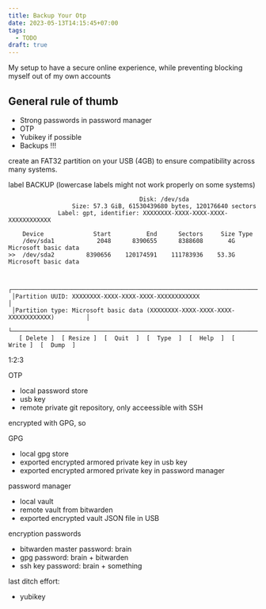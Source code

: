 ```yaml
---
title: Backup Your Otp
date: 2023-05-13T14:15:45+07:00
tags:
  - TODO
draft: true
---
```


My setup to have a secure online experience, while preventing blocking myself out of my own accounts

## General rule of thumb

- Strong passwords in password manager
- OTP
- Yubikey if possible
- Backups !!!

create an FAT32 partition on your USB (4GB) to ensure compatibility across many systems.

label BACKUP (lowercase labels might not work properly on some systems)

```
                                     Disk: /dev/sda
                  Size: 57.3 GiB, 61530439680 bytes, 120176640 sectors
              Label: gpt, identifier: XXXXXXXX-XXXX-XXXX-XXXX-XXXXXXXXXXXX

    Device              Start          End      Sectors     Size Type
    /dev/sda1            2048      8390655      8388608       4G Microsoft basic data
>>  /dev/sda2         8390656    120174591    111783936    53.3G Microsoft basic data


 ┌────────────────────────────────────────────────────────────────────────────────────┐
 │Partition UUID: XXXXXXXX-XXXX-XXXX-XXXX-XXXXXXXXXXXX                                │
 │Partition type: Microsoft basic data (XXXXXXXX-XXXX-XXXX-XXXX-XXXXXXXXXXXX)         │
 └────────────────────────────────────────────────────────────────────────────────────┘
   [ Delete ]  [ Resize ]  [  Quit  ]  [  Type  ]  [  Help  ]  [  Write ]  [  Dump  ]
```

1:2:3

OTP

- local password store
- usb key
- remote private git repository, only acceessible with SSH

encrypted with GPG, so


GPG

- local gpg store
- exported encrypted armored private key in usb key
- exported encrypted armored private key in password manager

password manager

- local vault
- remote vault from bitwarden
- exported encrypted vault JSON file in USB

encryption passwords

- bitwarden master password: brain
- gpg password: brain + bitwarden
- ssh key password: brain + something

last ditch effort:

- yubikey

